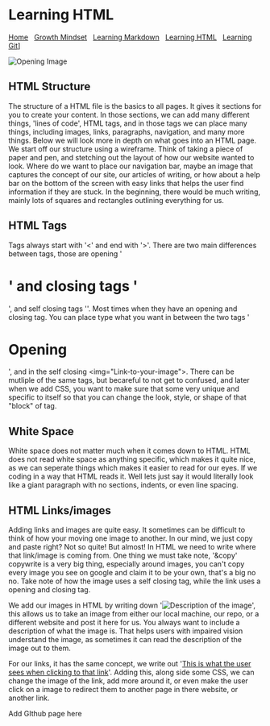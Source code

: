 
# Learning HTML

[Home](https://fadnesscharlie.github.io/Reading-notes/) &nbsp;
[Growth Mindset](https://fadnesscharlie.github.io/Reading-notes/growth_mindset) &nbsp;
[Learning Markdown](https://fadnesscharlie.github.io/Reading-notes/learning_markdown) &nbsp;
[Learning HTML](https://fadnesscharlie.github.io/Reading-notes/learning_html) &nbsp;
[Learning Git](https://fadnesscharlie.github.io/Reading-notes/learning_git)]

![Opening Image](https://cdn.pixabay.com/photo/2015/12/04/14/05/code-1076536__480.jpg)

## HTML Structure

The structure of a HTML file is the basics to all pages. It gives it sections for you to create your content. In those sections, we can add many different things, 'lines of code',
HTML tags, and in those tags we can place many things, including images, links, paragraphs, navigation, and many more things. Below we will look more in depth on what goes into an HTML page.  
We start off our structure using a wireframe. Think of taking a piece of paper and pen, and stetching out the layout of how our website wanted to look. Where do we want to place our navigation bar, maybe an image that captures the concept of our site, our articles of writing, or how about a help bar on the bottom of the screen with easy links that helps the user find information if they are stuck. In the beginning, there would be much writing, mainly lots of squares and rectangles outlining everything for us.

## HTML Tags

Tags always start with  '<' and end with '>'. There are two main differences between tags, those are opening '<h1>' and closing tags '</h1>', and self closing tags '<img>'. Most times when they have an opening and closing tag. You can place type what you want in between the two tags '<h1>Opening</h1>', and in the self closing <img="Link-to-your-image">. There can be mutliple of the same tags, but becareful to not get to confused, and later when we add CSS, you want to make sure that some very unique and specific to itself so that you can change the look, style, or shape of that "block" of tag.

## White Space

White space does not matter much when it comes down to HTML. HTML does not read white space as anything specific, which makes it quite nice, as we can seperate things which makes it easier to read for our eyes. If we coding in a way that HTML reads it. Well lets just say it would literally look like a giant paragraph with no sections, indents, or even line spacing.  

## HTML Links/images

Adding links and images are quite easy. It sometimes can be difficult to think of how your moving one image to another. In our mind, we just copy and paste right? Not so quite! But almost! In HTML we need to write where that link/image is coming from. One thing we must take note, '&copy' copywrite is a very big thing, especially around images, you can't copy every image you see on google and claim it to be your own, that's a big no no. Take note of how the image uses a self closing tag, while the link uses a opening and closing tag.  

We add our images in HTML by writing down '<img src="Image_Adress" alt="Description of the image">', this allows us to take an image from either our local machine, our repo, or a different website and post it here for us. You always want to include a description of what the image is. That helps users with impaired vision understand the image, as sometimes it can read the description of the image out to them.  

For our links, it has the same concept, we write out '<a href="Where-do-we-want-to-be-directed">This is what the user sees when clicking to that link</a>'. Adding this, along side some CSS, we can change the image of the link, add more around it, or even make the user click on a image to redirect them to another page in there website, or another link.

Add GIthub page here